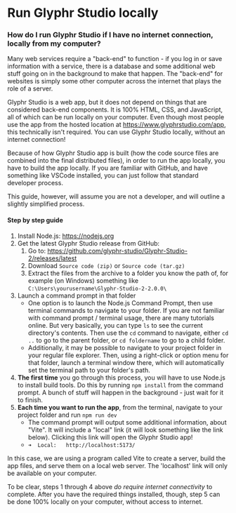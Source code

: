 # Run Glyphr Studio locally

### How do I run Glyphr Studio if I have no internet connection, locally from my computer?

Many web services require a "back-end" to function - if you log in or save information with a
service, there is a database and some additional web stuff going on in the background to make that happen.
The "back-end" for websites is simply some other computer across the internet that plays the role of a server.

Glyphr Studio is a web app, but it does not depend on things that are considered back-end components. It is 100% HTML, CSS, and JavaScript, all of which can be 
run locally on your computer. Even though most people use the app from the hosted location at https://www.glyphrstudio.com/app,
this technically isn't required. You can use Glyphr Studio locally, without an internet connection!

Because of how Glyphr Studio app is built (how the code source files are combined into the final distributed files),
in order to run the app locally, you have to build the app locally. If you are familiar with GitHub, and 
have something like VSCode installed, you can just follow that standard developer process.

This guide, however, will assume you are not a developer, and will outline a slightly simplified process.

#### Step by step guide
 1. Install Node.js: https://nodejs.org
 2. Get the latest Glyphr Studio release from GitHub:
    1. Go to: https://github.com/glyphr-studio/Glyphr-Studio-2/releases/latest
    2. Download `Source code (zip)` or `Source code (tar.gz)`
    3. Extract the files from the archive to a folder you know the path of, for example (on Windows) something like `C:\Users\yourusername\Glyphr-Studio-2-2.0.0\`
 3. Launch a command prompt in that folder
    - One option is to launch the Node.js Command Prompt, then use terminal commands to navigate to your folder. If you are not familiar with command prompt / terminal usage, there are many tutorials online. But very basically, you can type `ls` to see the current directory's contents. Then use the `cd` command to navigate, either `cd ..` to go to the parent folder, or `cd foldername` to go to a child folder.
    - Additionally, it may be possible to navigate to your project folder in your regular file explorer. Then, using a right-click or option menu for that folder, launch a terminal window there, which will automatically set the terminal path to your folder's path.
 4. **The first time** you go through this process, you will have to use Node.js to install build tools. Do this by running `npm install` from the command prompt. A bunch of stuff will happen in the background - just wait for it to finish.
 5. **Each time you want to run the app**, from the terminal, navigate to your project folder and run `npm run dev`
    - The command prompt will output some additional information, about "Vite". It will include a "local" link (it will look something like the link below). Clicking this link will open the Glyphr Studio app!
    - `➜  Local:   http://localhost:5173/`

In this case, we are using a program called Vite to create a server, build the app files, and serve them on a local web server. The 'localhost' link will only be available on your computer.

To be clear, steps 1 through 4 above *do require internet connectivity* to complete. After you have the required things installed, though, step 5 can be done 100% locally on your computer, without access to internet.